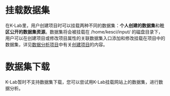 # 挂载数据集

在K-Lab里，用户创建项目时可以挂载两种不同的数据集：**个人创建的数据集**和**社区公开的数据集资源**。数据集将会被挂载在 /home/kesci/input/ 的磁盘目录下，用户可以在创建项目或修改项目属性的关联数据集入口添加和修改挂载在项目中的数据集，详见[数据分析项目](/ch5/chapter5.md)中有关[创建项目](/ch5/create_lab.md)的内容。

# 数据集下载

K-Lab暂时不支持数据集下载，您可以尝试用K-Lab挂载网站上的数据集，进行数据分析。
